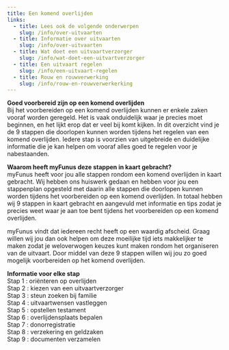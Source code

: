 ```yaml
---
title: Een komend overlijden
links:
  - title: Lees ook de volgende onderwerpen
    slug: /info/over-uitvaarten
  - title: Informatie over uitvaarten
    slug: /info/over-uitvaarten
  - title: Wat doet een uitvaartverzorger
    slug: /info/wat-doet-een-uitvartverzorger
  - title: Een uitvaart regelen
    slug: /info/een-uitvaart-regelen
  - title: Rouw en rouwverwerking
    slug: /info/rouw-en-rouwverwerkerking
---
```


**Goed voorbereid zijn op een komend overlijden**  
Bij het voorbereiden op een komend overlijden kunnen er enkele zaken vooraf worden geregeld. Het is vaak onduidelijk waar je precies moet beginnen, en het lijkt erop dat er veel bij komt kijken. In dit overzicht vind je de 9 stappen die doorlopen kunnen worden tijdens het regelen van een komend overlijden. Iedere stap is voorzien van uitgebreide en duidelijke informatie die je kan helpen om vooraf alles goed te regelen voor je nabestaanden.

**Waarom heeft myFunus deze stappen in kaart gebracht?**  
myFunus heeft voor jou alle stappen rondom een komend overlijden in kaart gebracht. Wij hebben ons huiswerk gedaan en hebben voor jou een stappenplan opgesteld met daarin alle stappen die doorlopen kunnen worden tijdens het voorbereiden op een komend overlijden. In totaal hebben wij 9 stappen in kaart gebracht en aangevuld met informatie en tips zodat je precies weet waar je aan toe bent tijdens het voorbereiden op een komend overlijden.

myFunus vindt dat iedereen recht heeft op een waardig afscheid. Graag willen wij jou dan ook helpen om deze moeilijke tijd iets makkelijker te maken zodat je weloverwogen keuzes kunt maken rondom het organiseren van de uitvaart. Door middel van deze 9 stappen willen wij jou zo goed mogelijk voorbereiden op het komend overlijden.

**Informatie voor elke stap**  
Stap 1 : oriënteren op overlijden  
Stap 2 : kiezen van een uitvaartverzorger  
Stap 3 : steun zoeken bij familie  
Stap 4 : uitvaartwensen vastleggen  
Stap 5 : opstellen testament  
Stap 6 : overlijdensplaats bepalen  
Stap 7 : donorregistratie  
Stap 8 : verzekering en geldzaken  
Stap 9 : documenten verzamelen
